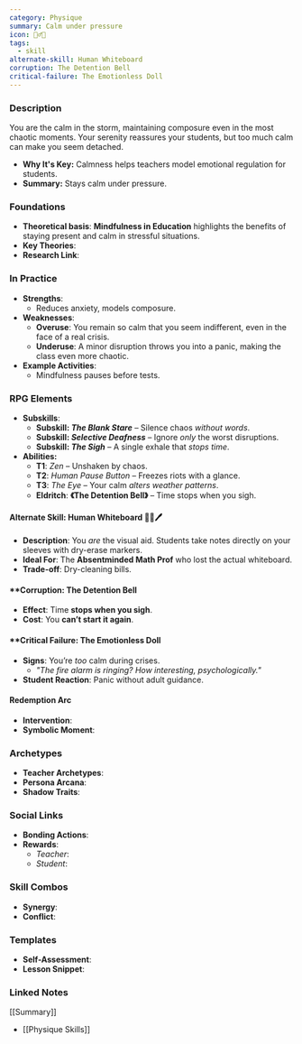 ```yaml
---
category: Physique
summary: Calm under pressure
icon: 🧘‍♂️🌊
tags:
  - skill
alternate-skill: Human Whiteboard
corruption: The Detention Bell
critical-failure: The Emotionless Doll
---
```


### **Description**  
You are the calm in the storm, maintaining composure even in the most chaotic moments. Your serenity reassures your students, but too much calm can make you seem detached.
- **Why It's Key:** Calmness helps teachers model emotional regulation for students.
- **Summary:** Stays calm under pressure.

### **Foundations**  
- **Theoretical basis**: **Mindfulness in Education** highlights the benefits of staying present and calm in stressful situations.
- **Key Theories**: 
- **Research Link**: 

### **In Practice**  
- **Strengths**:  
	- Reduces anxiety, models composure.
- **Weaknesses**:  
	- **Overuse**: You remain so calm that you seem indifferent, even in the face of a real crisis.
	- **Underuse**: A minor disruption throws you into a panic, making the class even more chaotic.
- **Example Activities**:  
	- Mindfulness pauses before tests.

### **RPG Elements**  
- **Subskills**: 
	- **Subskill: _The Blank Stare_** – Silence chaos _without words_.
	- **Subskill: _Selective Deafness_** – Ignore _only_ the worst disruptions.
	- **Subskill: _The Sigh_** – A single exhale that _stops time_.
- **Abilities:**
	- **T1**: _Zen_ – Unshaken by chaos.
	- **T2**: _Human Pause Button_ – Freezes riots with a glance.
	- **T3**: _The Eye_ – Your calm _alters weather patterns_.
	- **Eldritch**: **《The Detention Bell》** – Time stops when you sigh.
#### **Alternate Skill: Human Whiteboard** 🧑‍🏫🖊️
- **Description**: You _are_ the visual aid. Students take notes directly on your sleeves with dry-erase markers.
- **Ideal For**: The **Absentminded Math Prof** who lost the actual whiteboard.
- **Trade-off**: Dry-cleaning bills.
#### **Corruption: The Detention Bell
- **Effect**: Time **stops when you sigh**.
- **Cost**: You **can’t start it again**.
#### **Critical Failure: The Emotionless Doll 
- **Signs**: You’re _too_ calm during crises.
    - _"The fire alarm is ringing? How _interesting_, psychologically."_
- **Student Reaction**: Panic without adult guidance.
#### **Redemption Arc**  
- **Intervention**: 
- **Symbolic Moment**: 

### **Archetypes**  
- **Teacher Archetypes**: 
- **Persona Arcana**: 
- **Shadow Traits**: 

### **Social Links**  
- **Bonding Actions**: 
- **Rewards**:  
  - *Teacher*: 
  - *Student*: 

### **Skill Combos**  
- **Synergy**: 
- **Conflict**:  

### **Templates**  
- **Self-Assessment**: 
- **Lesson Snippet**: 

### **Linked Notes**  
[[Summary]]
- [[Physique Skills]]